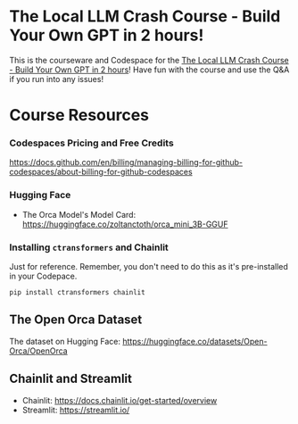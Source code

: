 # The Local LLM Crash Course - Build Your Own GPT in 2 hours!
This is the courseware and Codespace for the [The Local LLM Crash Course - Build Your Own GPT in 2 hours](https://www.udemy.com/course/the-local-llm-crash-course-build-a-hugging-face-ai-chatbot/?referralCode=EAD6017AA0001257DD9A)! Have fun with the course and use the Q&A if you run into any issues!

# Course Resources

### Codespaces Pricing and Free Credits
https://docs.github.com/en/billing/managing-billing-for-github-codespaces/about-billing-for-github-codespaces

### Hugging Face
* The Orca Model's Model Card: https://huggingface.co/zoltanctoth/orca_mini_3B-GGUF

###  Installing `ctransformers` and Chainlit
Just for reference. Remember, you don't need to do this as it's pre-installed in your Codepace.
```
pip install ctransformers chainlit
```

## The Open Orca Dataset
The dataset on Hugging Face: https://huggingface.co/datasets/Open-Orca/OpenOrca

## Chainlit and Streamlit
 * Chainlit: https://docs.chainlit.io/get-started/overview
 * Streamlit: https://streamlit.io/
